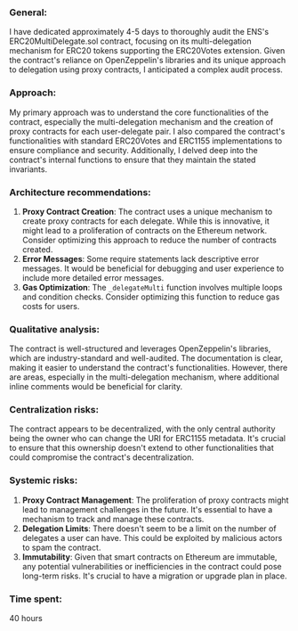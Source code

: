 ### General:
I have dedicated approximately 4-5 days to thoroughly audit the ENS's ERC20MultiDelegate.sol contract, focusing on its multi-delegation mechanism for ERC20 tokens supporting the ERC20Votes extension. Given the contract's reliance on OpenZeppelin's libraries and its unique approach to delegation using proxy contracts, I anticipated a complex audit process.

### Approach:
My primary approach was to understand the core functionalities of the contract, especially the multi-delegation mechanism and the creation of proxy contracts for each user-delegate pair. I also compared the contract's functionalities with standard ERC20Votes and ERC1155 implementations to ensure compliance and security. Additionally, I delved deep into the contract's internal functions to ensure that they maintain the stated invariants.

### Architecture recommendations:
1. **Proxy Contract Creation**: The contract uses a unique mechanism to create proxy contracts for each delegate. While this is innovative, it might lead to a proliferation of contracts on the Ethereum network. Consider optimizing this approach to reduce the number of contracts created.
2. **Error Messages**: Some require statements lack descriptive error messages. It would be beneficial for debugging and user experience to include more detailed error messages.
3. **Gas Optimization**: The `_delegateMulti` function involves multiple loops and condition checks. Consider optimizing this function to reduce gas costs for users.

### Qualitative analysis:
The contract is well-structured and leverages OpenZeppelin's libraries, which are industry-standard and well-audited. The documentation is clear, making it easier to understand the contract's functionalities. However, there are areas, especially in the multi-delegation mechanism, where additional inline comments would be beneficial for clarity.

### Centralization risks:
The contract appears to be decentralized, with the only central authority being the owner who can change the URI for ERC1155 metadata. It's crucial to ensure that this ownership doesn't extend to other functionalities that could compromise the contract's decentralization.

### Systemic risks:
1. **Proxy Contract Management**: The proliferation of proxy contracts might lead to management challenges in the future. It's essential to have a mechanism to track and manage these contracts.
2. **Delegation Limits**: There doesn't seem to be a limit on the number of delegates a user can have. This could be exploited by malicious actors to spam the contract.
3. **Immutability**: Given that smart contracts on Ethereum are immutable, any potential vulnerabilities or inefficiencies in the contract could pose long-term risks. It's crucial to have a migration or upgrade plan in place.


### Time spent:
40 hours